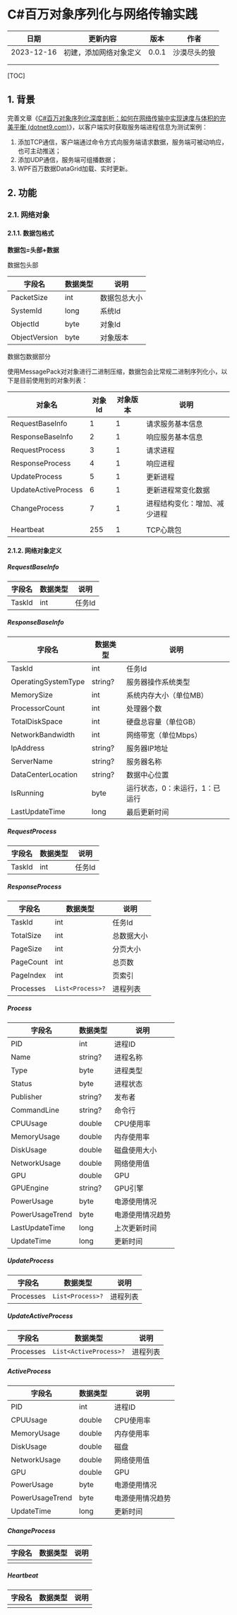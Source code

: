# C#百万对象序列化与网络传输实践

| 日期       | 更新内容               | 版本  | 作者         |
| ---------- | ---------------------- | ----- | ------------ |
| 2023-12-16 | 初建，添加网络对象定义 | 0.0.1 | 沙漠尽头的狼 |
|            |                        |       |              |
|            |                        |       |              |

[TOC]

## 1. 背景

完善文章《[C#百万对象序列化深度剖析：如何在网络传输中实现速度与体积的完美平衡 (dotnet9.com)](https://dotnet9.com/2023/12/deep-analysis-of-csharp-million-object-serialization-how-to-achieve-a-perfect-balance-between-speed-and-volume-in-network-transm)》，以客户端实时获取服务端进程信息为测试案例：

1. 添加TCP通信，客户端通过命令方式向服务端请求数据，服务端可被动响应，也可主动推送；
2. 添加UDP通信，服务端可组播数据；
3. WPF百万数据DataGrid加载、实时更新。

## 2. 功能

### 2.1. 网络对象

#### 2.1.1. 数据包格式

**数据包=头部+数据**

数据包头部

| 字段名        | 数据类型 | 说明         |
| ------------- | -------- | ------------ |
| PacketSize    | int      | 数据包总大小 |
| SystemId      | long     | 系统Id       |
| ObjectId      | byte     | 对象Id       |
| ObjectVersion | byte     | 对象版本     |

数据包数据部分

使用MessagePack对对象进行二进制压缩，数据包会比常规二进制序列化小，以下是目前使用到的对象列表：

| 对象名              | 对象Id | 对象版本 | 说明                         |
| ------------------- | ------ | -------- | ---------------------------- |
| RequestBaseInfo     | 1      | 1        | 请求服务基本信息             |
| ResponseBaseInfo    | 2      | 1        | 响应服务基本信息             |
| RequestProcess      | 3      | 1        | 请求进程                     |
| ResponseProcess     | 4      | 1        | 响应进程                     |
| UpdateProcess       | 5      | 1        | 更新进程                     |
| UpdateActiveProcess | 6      | 1        | 更新进程常变化数据           |
| ChangeProcess       | 7      | 1        | 进程结构变化：增加、减少进程 |
|                     |        |          |                              |
| Heartbeat           | 255    | 1        | TCP心跳包                    |

#### 2.1.2. 网络对象定义

##### RequestBaseInfo

| 字段名 | 数据类型 | 说明   |
| ------ | -------- | ------ |
| TaskId | int      | 任务Id |

##### ResponseBaseInfo

| 字段名              | 数据类型 | 说明                           |
| ------------------- | -------- | ------------------------------ |
| TaskId              | int      | 任务Id                         |
| OperatingSystemType | string?  | 服务器操作系统类型             |
| MemorySize          | int      | 系统内存大小（单位MB）         |
| ProcessorCount      | int      | 处理器个数                     |
| TotalDiskSpace      | int      | 硬盘总容量（单位GB）           |
| NetworkBandwidth    | int      | 网络带宽（单位Mbps）           |
| IpAddress           | string?  | 服务器IP地址                   |
| ServerName          | string?  | 服务器名称                     |
| DataCenterLocation  | string?  | 数据中心位置                   |
| IsRunning           | byte     | 运行状态，0：未运行，1：已运行 |
| LastUpdateTime      | long     | 最后更新时间                   |

##### RequestProcess

| 字段名 | 数据类型 | 说明   |
| ------ | -------- | ------ |
| TaskId | int      | 任务Id |

##### ResponseProcess

| 字段名    | 数据类型         | 说明       |
| --------- | ---------------- | ---------- |
| TaskId    | int              | 任务Id     |
| TotalSize | int              | 总数据大小 |
| PageSize  | int              | 分页大小   |
| PageCount | int              | 总页数     |
| PageIndex | int              | 页索引     |
| Processes | `List<Process>?` | 进程列表   |

##### Process

| 字段名          | 数据类型 | 说明             |
| --------------- | -------- | ---------------- |
| PID             | int      | 进程ID           |
| Name            | string?  | 进程名称         |
| Type            | byte     | 进程类型         |
| Status          | byte     | 进程状态         |
| Publisher       | string?  | 发布者           |
| CommandLine     | string?  | 命令行           |
| CPUUsage        | double   | CPU使用率        |
| MemoryUsage     | double   | 内存使用率       |
| DiskUsage       | double   | 磁盘使用大小     |
| NetworkUsage    | double   | 网络使用值       |
| GPU             | double   | GPU              |
| GPUEngine       | string?  | GPU引擎          |
| PowerUsage      | byte     | 电源使用情况     |
| PowerUsageTrend | byte     | 电源使用情况趋势 |
| LastUpdateTime  | long     | 上次更新时间     |
| UpdateTime      | long     | 更新时间         |

##### UpdateProcess

| 字段名    | 数据类型         | 说明     |
| --------- | ---------------- | -------- |
| Processes | `List<Process>?` | 进程列表 |

##### UpdateActiveProcess

| 字段名    | 数据类型               | 说明     |
| --------- | ---------------------- | -------- |
| Processes | `List<ActiveProcess>?` | 进程列表 |

##### ActiveProcess

| 字段名          | 数据类型 | 说明             |
| --------------- | -------- | ---------------- |
| PID             | int      | 进程ID           |
| CPUUsage        | double   | CPU使用率        |
| MemoryUsage     | double   | 内存使用率       |
| DiskUsage       | double   | 磁盘             |
| NetworkUsage    | double   | 网络使用值       |
| GPU             | double   | GPU              |
| PowerUsage      | byte     | 电源使用情况     |
| PowerUsageTrend | byte     | 电源使用情况趋势 |
| UpdateTime      | long     | 更新时间         |

##### ChangeProcess

| 字段名 | 数据类型 | 说明 |
| ------ | -------- | ---- |
|        |          |      |

##### Heartbeat

| 字段名 | 数据类型 | 说明 |
| ------ | -------- | ---- |
|        |          |      |